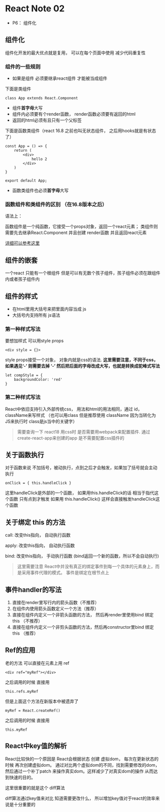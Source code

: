 # React Note 02
* P6： 组件化


## 组件化

组件化开发的最大优点就是复用， 可以在每个页面中使用 减少代码重复性

### 组件的一些规则

* 如果是组件 必须要继承react组件 才能被当成组件 
  
下面是类组件

```
class App extends React.Component
```

* 组件**首字母**大写
* 组件内必须要有个render函数， render函数必须要有返回的html
* 返回的html必须有且只有一个父标签


下面是函数类组件（react 16.8 之前也叫无状态组件， 之后用hooks就是有状态了）

```
const App = () => {
    return (
        <div>
            hello 2
        </div>
    )
}

export default App;
```


* 函数类组件也必须**首字母**大写

### 函数组件和类组件的区别 （在16.8版本之后）

语法上：

函数组件是一个纯函数，它接受一个props对象，返回一个react元素；
类组件则需要先去继承React.Component 并且创建 render函数 并且返回react元素

[详细可以参考这里](https://cloud.tencent.com/developer/article/1843744#:~:text=%E4%B8%A4%E8%80%85%E6%9C%80%E6%98%8E%E6%98%BE%E7%9A%84,%E9%9C%80%E8%A6%81%E6%9B%B4%E5%A4%9A%E7%9A%84%E4%BB%A3%E7%A0%81%E3%80%82)


## 组件的嵌套

一个react 只能有一个根组件 但是可以有无数个孩子组件，孩子组件必须在跟组件内或者孩子组件内

## 组件的样式

* 在html里用大括号来把里面内容当成 js
* 大括号内支持所有 js语法


### 第一种样式写法
要想加样式 可以用style props

```
<div style = {}>
```

style props接受一个对象， 对象内就是css的语法. 
**这里需要注意，不同于css，如果遇见‘-’ 则需要去掉 ‘-’ 然后把后面的字母改成大写，也就是转换成驼峰式写法**

```
let compStyle = {
    backgroundColor: 'red'
}
```


### 第二种样式写法

React中依旧支持引入外部传统css， 用法和html的用法相同，通过 id， className来写样式 （也可以用class 但是推荐使用 className 因为当转化为JS来执行时 class是js当中的关键字）

> 需要查询一下 react18 用css时 是否需要用webpack来配置插件.
> 通过create-react-app来创建的app 是不需要配置css插件的



## 关于函数执行

对于函数来说 不加括号，被动执行，点到之后才会触发，如果加了括号就会主动执行

```
onClick = { this.handleClick }
```

这里handleClick是外部的一个函数，  如果用this.handleClick的话 相当于指代这个函数 只有点到才触发
如果用 this.handleClick() 这样会直接触发handleClick这个函数



## 关于绑定 this 的方法

call: 改变this指向， 自动执行函数

apply: 改变this指向， 自动执行函数

bind: 改变this指向， 手动执行函数 (bind返回一个新的函数，所以不会自动执行)

> 这里需要注意 React中并没有真正的绑定事件到每一个具体的元素身上，而是采用事件代理的模式。 事件是绑定在根节点上

## 事件handler的写法

1. 直接在render里写行内的箭头函数（不推荐）
2. 在组件内使用箭头函数定义一个方法（推荐）
3. 直接在组件内定义一个非箭头函数的方法， 然后再render里使用bind 绑定 this （不推荐）
4. 直接在组件内定义一个非剪头函数的方法，然后再constructor里bind 绑定 this （推荐）


## Ref的应用

老的方法 可以直接在元素上用 ref

```
<div ref="myRef"></div>
```
之后调用的时候 直接用

```
this.refs.myRef
```

但是上面这个方法在新版本中被遗弃了

```
myRef = React.createRef()
```

之后调用的时候 直接用

```
this.myRef
```


## React中key值的解析

React比较快的一个原因是 React会根据状态 创建 虚拟dom， 每次在更新状态的时候 再次创建虚拟dom。 通过对比两个虚拟dom的不同，找到需要修改的dom，然后通过一个补丁patch 来操作真实dom。这样减少了对真实dom的操作 从而达到快速的目的。

这里很重要的就是这个 diff算法

diff算法通过key值来对比 知道需要更改什么， 所以增加key值对于react的效率来说是十分重要的


